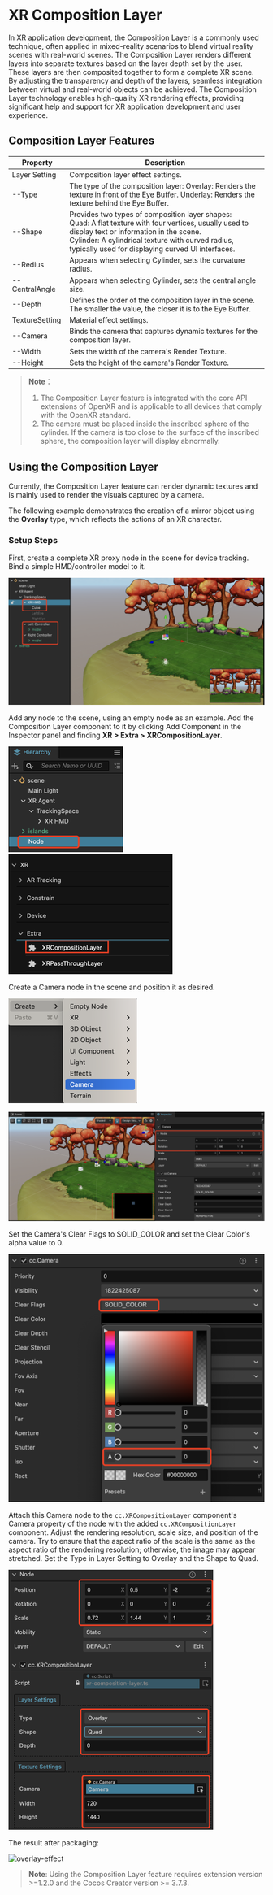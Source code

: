 # XR Composition Layer

In XR application development, the Composition Layer is a commonly used technique, often applied in mixed-reality scenarios to blend virtual reality scenes with real-world scenes. The Composition Layer renders different layers into separate textures based on the layer depth set by the user. These layers are then composited together to form a complete XR scene. By adjusting the transparency and depth of the layers, seamless integration between virtual and real-world objects can be achieved. The Composition Layer technology enables high-quality XR rendering effects, providing significant help and support for XR application development and user experience.

## Composition Layer Features

| Property           | Description                                                         |
| -------------- | ------------------------------------------------------------ |
| Layer Setting  | Composition layer effect settings.                                            |
| --Type         | The type of the composition layer: Overlay: Renders the texture in front of the Eye Buffer. Underlay: Renders the texture behind the Eye Buffer. |
| --Shape        | Provides two types of composition layer shapes: <br />Quad: A flat texture with four vertices, usually used to display text or information in the scene.<br />Cylinder: A cylindrical texture with curved radius, typically used for displaying curved UI interfaces. |
| --Redius       | Appears when selecting Cylinder, sets the curvature radius.      |
| --CentralAngle | Appears when selecting Cylinder, sets the central angle size.      |
| --Depth        | Defines the order of the composition layer in the scene. The smaller the value, the closer it is to the Eye Buffer.   |
| TextureSetting | Material effect settings.                   |
| --Camera       | Binds the camera that captures dynamic textures for the composition layer.        |
| --Width        | Sets the width of the camera's Render Texture.                            |
| --Height       | Sets the height of the camera's Render Texture.           |

> **Note**：
> 1. The Composition Layer feature is integrated with the core API extensions of OpenXR and is applicable to all devices that comply with the OpenXR standard.
> 2. The camera must be placed inside the inscribed sphere of the cylinder. If the camera is too close to the surface of the inscribed sphere, the composition layer will display abnormally.

## Using the Composition Layer

Currently, the Composition Layer feature can render dynamic textures and is mainly used to render the visuals captured by a camera.

The following example demonstrates the creation of a mirror object using the **Overlay** type, which reflects the actions of an XR character.

### Setup Steps

First, create a complete XR proxy node in the scene for device tracking. Bind a simple HMD/controller model to it.

![xr-composition-layer/create-xr-actor.png](xr-composition-layer/create-xr-actor.png)

Add any node to the scene, using an empty node as an example. Add the Composition Layer component to it by clicking Add Component in the Inspector panel and finding **XR > Extra > XRCompositionLayer**.

<img src="xr-composition-layer/add-empty-node.png" style="zoom:50%;" />

<img src="xr-composition-layer/add-composition-comp.png" alt="add-composition-comp" style="zoom:50%;" />

Create a Camera node in the scene and position it as desired.

<img src="xr-composition-layer/add-camera.png" style="zoom:50%;" />

![xr-composition-layer/change-camera-pos.png](xr-composition-layer/change-camera-pos.png)

Set the Camera's Clear Flags to SOLID_COLOR and set the Clear Color's alpha value to 0.

<img src="xr-composition-layer/set-clear-flags.png" style="zoom:50%;" />

Attach this Camera node to the `cc.XRCompositionLayer` component's Camera property of the node with the added `cc.XRCompositionLayer` component. Adjust the rendering resolution, scale size, and position of the camera. Try to ensure that the aspect ratio of the scale is the same as the aspect ratio of the rendering resolution; otherwise, the image may appear stretched. Set the Type in Layer Setting to Overlay and the Shape to Quad.

<img src="xr-composition-layer/config-compositionlayer.png"  style="zoom:50%;" />

The result after packaging:

![overlay-effect](xr-composition-layer/overlay-effect.gif)

> **Note**: Using the Composition Layer feature requires extension version >=1.2.0 and the Cocos Creator version >= 3.7.3.
